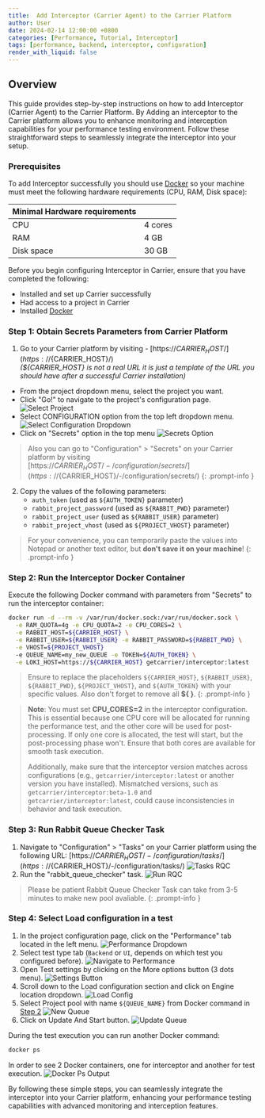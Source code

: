 ```yaml
---
title:  Add Interceptor (Carrier Agent) to the Carrier Platform
author: User
date: 2024-02-14 12:00:00 +0800
categories: [Performance, Tutorial, Interceptor]
tags: [performance, backend, interceptor, configuration]
render_with_liquid: false
---
```


## Overview

This guide provides step-by-step instructions on how to add Interceptor (Carrier Agent) to the Carrier Platform. By Adding an interceptor to the Carrier platform allows you to enhance monitoring and interception capabilities for your performance testing environment. Follow these straightforward steps to seamlessly integrate the interceptor into your setup.

### Prerequisites

To add Interceptor successfully you should use [Docker](https://docs.docker.com/) so your machine must meet the following hardware requirements (CPU, RAM, Disk space):

| Minimal Hardware requirements  |                    |
|--------------------------------|--------------------|
| CPU                            | 4 cores            |
| RAM                            | 4 GB               |
| Disk space                     | 30 GB              |

Before you begin configuring Interceptor in Carrier, ensure that you have completed the following:

- Installed and set up Carrier successfully
- Had access to a project in Carrier
- Installed [Docker](https://docs.docker.com/)

### Step 1: Obtain Secrets Parameters from Carrier Platform

1. Go to your Carrier platform by visiting - [https://${CARRIER_HOST}/](https://${CARRIER_HOST}/) <br />
*(${CARRIER_HOST} is not a real URL it is just a template of the URL you should have after a successful Carrier installation)*
  - From the project dropdown menu, select the project you want.
  - Click "Go!" to navigate to the project's configuration page.
  ![Select Project](/assets/posts_img/select_prj.png)
  - Select CONFIGURATION option from the top left dropdown menu.
  ![Select Configuration Dropdown](/assets/posts_img/select_configuration_dropdown.png)
  - Click on "Secrets" option in the top menu
  ![Secrets Option](/assets/posts_img/secrets_option.png)

 > Also you can go to "Configuration" > "Secrets" on your Carrier platform by visiting  <br />
[https://${CARRIER_HOST}/-/configuration/secrets/](https://${CARRIER_HOST}/-/configuration/secrets/)
{: .prompt-info }

2. Copy the values of the following parameters:
   - `auth_token` (used as `${AUTH_TOKEN}` parameter)
   - `rabbit_project_password` (used as `${RABBIT_PWD}` parameter)
   - `rabbit_project_user` (used as `${RABBIT_USER}` parameter)
   - `rabbit_project_vhost` (used as `${PROJECT_VHOST}` parameter)

> For your convenience, you can temporarily paste the values into Notepad or another text editor, but **don't save it on your machine**!
{: .prompt-info }

### Step 2: Run the Interceptor Docker Container

Execute the following Docker command with parameters from "Secrets" to run the interceptor container:

```bash
docker run -d --rm -v /var/run/docker.sock:/var/run/docker.sock \
  -e RAM_QUOTA=4g -e CPU_QUOTA=2 -e CPU_CORES=2 \
  -e RABBIT_HOST=${CARRIER_HOST} \
  -e RABBIT_USER=${RABBIT_USER} -e RABBIT_PASSWORD=${RABBIT_PWD} \
  -e VHOST=${PROJECT_VHOST}
  -e QUEUE_NAME=my_new_QUEUE -e TOKEN=${AUTH_TOKEN} \
  -e LOKI_HOST=https://${CARRIER_HOST} getcarrier/interceptor:latest
```
 > Ensure to replace the placeholders `${CARRIER_HOST}`, `${RABBIT_USER}`, `${RABBIT_PWD}`, `${PROJECT_VHOST}`, and `${AUTH_TOKEN}` with your specific values. Also don't forget to remove all **${ }**.
{: .prompt-info }

> **Note**: You must set **CPU_CORES=2** in the interceptor configuration.
> This is essential because one CPU core will be allocated for running the performance test, and the other core will be used for post-processing.
> If only one core is allocated, the test will start, but the post-processing phase won't.
> Ensure that both cores are available for smooth task execution.
>
>Additionally, make sure that the interceptor version matches across configurations (e.g., `getcarrier/interceptor:latest` or another version you have installed). Mismatched versions, such as `getcarrier/interceptor:beta-1.0` and `getcarrier/interceptor:latest`, could cause inconsistencies in behavior and task execution.

### Step 3: Run Rabbit Queue Checker Task

1. Navigate to "Configuration" > "Tasks" on your Carrier platform using the following URL: [https://${CARRIER_HOST}/-/configuration/tasks/](https://${CARRIER_HOST}/-/configuration/tasks/)
![Tasks RQC](/assets/posts_img/tasks_rqc.png)
2. Run the "rabbit_queue_checker" task.
![Run RQC](/assets/posts_img/run_rqc.png)

 > Please be patient Rabbit Queue Checker Task can take from 3-5 minutes to make new pool avaliable.
{: .prompt-info }

### Step 4: Select Load configuration in a test
1. In the project configuration page, click on the "Performance" tab located in the left menu.
![Performance Dropdown](/assets/posts_img/performance_dropdown_rqc.png)
2. Select test type tab (`Backend` or `UI`, depends on which test you configured before).
![Navigate to Performance](/assets/posts_img/backend_and_ui_tab.png)
3. Open Test settings by clicking on the More options button (3 dots menu).
![Settings Button](/assets/posts_img/settings_button.png)
4. Scroll down to the Load configuration section and click on Engine location dropdown.
![Load Config](/assets/posts_img/load_config.png)
4. Select Project pool with name `${QUEUE_NAME}` from Docker command in [Step 2](https://getcarrier.io/posts/add-interceptor/#step-2-run-the-interceptor-docker-container)
![New Queue](/assets/posts_img/new_queue.png)
5. Click on Update And Start button.
![Update Queue](/assets/posts_img/update_queue.png)

During the test execution you can run another Docker command:
```bash
docker ps
```
In order to see 2 Docker containers, one for interceptor and another for test execution.
![Docker Ps Output](/assets/posts_img/docker_ps_output.png)


By following these simple steps, you can seamlessly integrate the interceptor into your Carrier platform, enhancing your performance testing capabilities with advanced monitoring and interception features.
